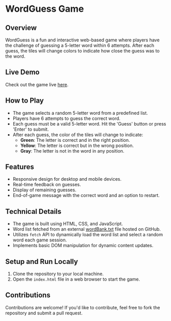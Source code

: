 # WordGuess Game

## Overview

WordGuess is a fun and interactive web-based game where players have the challenge of guessing a 5-letter word within 6 attempts. After each guess, the tiles will change colors to indicate how close the guess was to the word.

## Live Demo

Check out the game live [here](https://yimktp.github.io/WordGuess/).

## How to Play

- The game selects a random 5-letter word from a predefined list.
- Players have 6 attempts to guess the correct word.
- Each guess must be a valid 5-letter word. Hit the 'Guess' button or press 'Enter' to submit.
- After each guess, the color of the tiles will change to indicate:
  - **Green**: The letter is correct and in the right position.
  - **Yellow**: The letter is correct but in the wrong position.
  - **Gray**: The letter is not in the word in any position.

## Features

- Responsive design for desktop and mobile devices.
- Real-time feedback on guesses.
- Display of remaining guesses.
- End-of-game message with the correct word and an option to restart.

## Technical Details

- The game is built using HTML, CSS, and JavaScript.
- Word list fetched from an external [wordBank.txt](https://raw.githubusercontent.com/YimKTP/WordGuess/main/wordBank.txt) file hosted on GitHub.
- Utilizes `fetch` API to dynamically load the word list and select a random word each game session.
- Implements basic DOM manipulation for dynamic content updates.

## Setup and Run Locally

1. Clone the repository to your local machine.
2. Open the `index.html` file in a web browser to start the game.

## Contributions

Contributions are welcome! If you'd like to contribute, feel free to fork the repository and submit a pull request.
